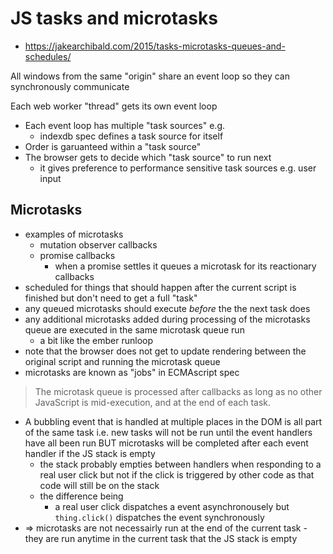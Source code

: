# JS tasks and microtasks

* https://jakearchibald.com/2015/tasks-microtasks-queues-and-schedules/

All windows from the same "origin" share an event loop so they can
synchronously communicate

Each web worker "thread" gets its own event loop

* Each event loop has multiple "task sources" e.g.
    * indexdb spec defines a task source for itself
* Order is garuanteed within a "task source"
* The browser gets to decide which "task source" to run next
    * it gives preference to performance sensitive task sources e.g. user input

## Microtasks

* examples of microtasks
    * mutation observer callbacks
    * promise callbacks
        * when a promise settles it queues a microtask for its reactionary
          callbacks
* scheduled for things that should happen after the current script is finished
  but don't need to get a full "task"
* any queued microtasks should execute *before* the the next task does
* any additional microtasks added during processing of the microtasks queue are
  executed in the same microtask queue run
    * a bit like the ember runloop
* note that the browser does not get to update rendering between the original
  script and running the microtask queue
* microtasks are known as "jobs" in ECMAscript spec

> The microtask queue is processed after callbacks as long as no other
> JavaScript is mid-execution, and at the end of each task.


* A bubbling event that is handled at multiple places in the DOM is all part of
  the same task i.e. new tasks will not be run until the event handlers have
  all been run BUT microtasks will be completed after each event handler if the
  JS stack is empty
    * the stack probably empties between handlers when responding to a real
      user click but not if the click is triggered by other code as that code
      will still be on the stack
    * the difference being
        * a real user click dispatches a event asynchronousely but
          `thing.click()` dispatches the event synchronously
* => microtasks are not necessairly run at the end of the current task - they
  are run anytime in the current task that the JS stack is empty
